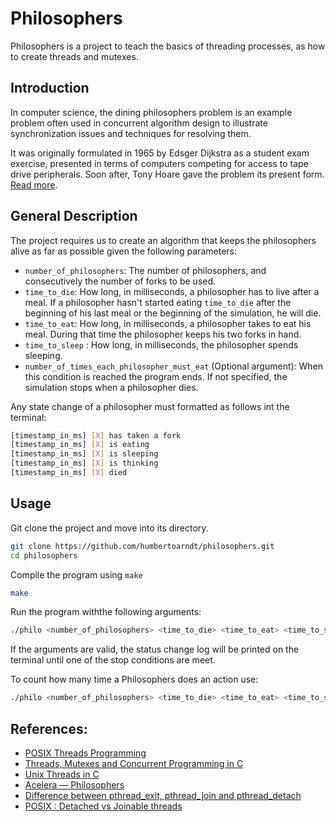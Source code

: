 # Philosophers

Philosophers is a project to teach the basics of threading processes, as how to create threads and mutexes.

## Introduction

In computer science, the dining philosophers problem is an example problem often used in concurrent algorithm design to illustrate synchronization issues and techniques for resolving them.

It was originally formulated in 1965 by Edsger Dijkstra as a student exam exercise, presented in terms of computers competing for access to tape drive peripherals. Soon after, Tony Hoare gave the problem its present form. [Read more](https://en.wikipedia.org/wiki/Dining_philosophers_problem).

## General Description

The project requires us to create an algorithm that keeps the philosophers alive as far as possible given the following parameters:
 * `number_of_philosophers`: The number of philosophers, and consecutively the number of forks to be used.
 * `time_to_die`: How long, in milliseconds, a philosopher has to live after a meal. If a philosopher hasn't started eating `time_to_die` after the beginning of his last meal or the beginning of the simulation, he will die.
 * `time_to_eat`: How long, in milliseconds, a philosopher takes to eat his meal. During that time the philosopher keeps his two forks in hand.
 * `time_to_sleep` : How long, in milliseconds, the philosopher spends sleeping.
 * `number_of_times_each_philosopher_must_eat` (Optional argument): When this condition is reached the program ends. If not specified, the simulation stops when a philosopher dies.

Any state change of a philosopher must formatted as follows int the terminal:

```sh
[timestamp_in_ms] [X] has taken a fork
[timestamp_in_ms] [X] is eating
[timestamp_in_ms] [X] is sleeping
[timestamp_in_ms] [X] is thinking
[timestamp_in_ms] [X] died
```

## Usage

Git clone the project and move into its directory.

```sh
git clone https://github.com/humbertoarndt/philosophers.git
cd philosophers
```

Compile the program using `make`

```sh
make
```

Run the program withthe following arguments:

```sh
./philo <number_of_philosophers> <time_to_die> <time_to_eat> <time_to_sleep> [number_of_times_each_philo_must_eat]
```

If the arguments are valid, the status change log will be printed on the terminal until one of the stop conditions are meet.

To count how many time a Philosophers does an action use:

```sh
./philo <number_of_philosophers> <time_to_die> <time_to_eat> <time_to_sleep> [number_of_times_each_philo_must_eat] | grep <id_and_status> | ec -l
``` 

## References:
* [POSIX Threads Programming](https://hpc-tutorials.llnl.gov/posix/)
* [Threads, Mutexes and Concurrent Programming in C](https://www.codequoi.com/en/threads-mutexes-and-concurrent-programming-in-c/)
* [Unix Threads in C](https://www.youtube.com/playlist?list=PLfqABt5AS4FmuQf70psXrsMLEDQXNkLq2)
* [Acelera — Philosophers](https://www.notion.so/Acelera-Philosophers-a82a52edabe24ea4a382393fae6c4531)
* [Difference between pthread_exit, pthread_join and pthread_detach](https://stackoverflow.com/questions/22427007/difference-between-pthread-exit-pthread-join-and-pthread-detach)
* [POSIX : Detached vs Joinable threads](https://thispointer.com/posix-detached-vs-joinable-threads-pthread_join-pthread_detach-examples/)